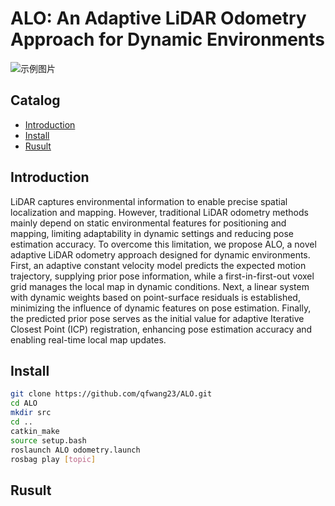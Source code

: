 # ALO: An Adaptive LiDAR Odometry Approach for Dynamic Environments

![示例图片](https://github.com/qfwang23/ALO/tree/c0fe2947f837367d4b021dbacb4d3db4c6f0499d/ALO/fig1.png)
## Catalog
- [Introduction](#Introduction)
- [Install](#Install)
- [Rusult](#Rusult)
 
## Introduction
 
LiDAR captures environmental information to enable precise spatial localization and mapping. However, traditional LiDAR odometry methods mainly depend on static environmental features for positioning and mapping, limiting adaptability in dynamic settings and reducing pose estimation accuracy. To overcome this limitation, we propose ALO, a novel adaptive LiDAR odometry approach designed for dynamic environments. First, an adaptive constant velocity model predicts the expected motion trajectory, supplying prior pose information, while a first-in-first-out voxel grid manages the local map in dynamic conditions. Next, a linear system with dynamic weights based on point-surface residuals is established, minimizing the influence of dynamic features on pose estimation. Finally, the predicted prior pose serves as the initial value for adaptive Iterative Closest Point (ICP) registration, enhancing pose estimation accuracy and enabling real-time local map updates.
 
## Install
 
```bash
git clone https://github.com/qfwang23/ALO.git
cd ALO
mkdir src
cd ..
catkin_make
source setup.bash
roslaunch ALO odometry.launch
rosbag play [topic]
```

## Rusult
